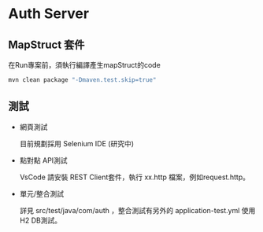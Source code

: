 # Auth Server

## MapStruct 套件

在Run專案前，須執行編譯產生mapStruct的code

```sh
mvn clean package "-Dmaven.test.skip=true"
```

## 測試

* 網頁測試

  目前規劃採用 Selenium IDE (研究中)

* 點對點 API測試

  VsCode 請安裝 REST Client套件，執行 xx.http 檔案，例如request.http。

* 單元/整合測試
  
  詳見 src/test/java/com/auth ，整合測試有另外的 application-test.yml 使用 H2 DB測試。
